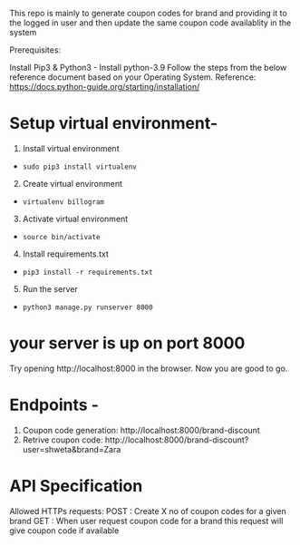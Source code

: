 This repo is mainly to generate coupon codes for brand and providing it to the logged in user and then update the same coupon code availablity in the system

Prerequisites:

Install Pip3 & Python3 -
Install python-3.9 Follow the steps from the below reference document based on your Operating System. Reference: https://docs.python-guide.org/starting/installation/

# Setup virtual environment- 
1. Install virtual environment
- `sudo pip3 install virtualenv`

2. Create virtual environment
- `virtualenv billogram`

3. Activate virtual environment
- `source bin/activate`

4. Install requirements.txt
- `pip3 install -r requirements.txt`

5. Run the server
- `python3 manage.py runserver 8000`

# your server is up on port 8000
Try opening http://localhost:8000 in the browser. Now you are good to go.

# Endpoints -
1. Coupon code generation: 
    http://localhost:8000/brand-discount
3. Retrive coupon code: 
    http://localhost:8000/brand-discount?user=shweta&brand=Zara


# API Specification

Allowed HTTPs requests:
POST    : Create X no of coupon codes for a given brand
GET     : When user request coupon code for a brand this request will give coupon code if available 


